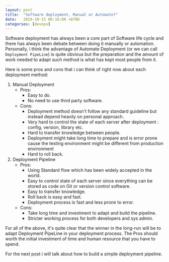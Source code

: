 ```yaml
---
layout: post
title:  "Software deployment, Manual or Automate?"
date:   2019-10-15 00:16:00 +0700
categories: [devops]
---
```


Software deployment has always been a core part of Software life cycle and there has always been debate between doing it manually or automation.
Personally, i think the advantage of Automate Deployment (or we can call `Deployment PipeLine`) is quite obvious but the preparation and the amount of work needed to adapt such method is what has kept most people from it.

Here is some pros and cons that i can think of right now about each deployment method:

1. Manual Deployment
    - Pros:
        - Easy to do.
        - No need to use third party software.
    - Cons:
        - Deployment method doesn't follow any standard guideline but instead depend heavily on personal approach.
        - Very hard to control the state of each server after deployment : config, version, library etc.
        - Hard to transfer knowledge between people.
        - Deployment might take long time to prepare and is error prone cause the testing environment might be different from production environment
        - Hard to roll back.
2. Deployment Pipeline
    - Pros:
        - Using Standard flow which has been widely accepted in the world.
        - Easy to control state of each server since everything can be stored as code on Git or version control software.
        - Easy to transfer knowledge.
        - Roll back is easy and fast.
        - Deployment process is fast and less prone to error.
    - Cons:
        - Take long time and investment to adapt and build the pipeline.
        - Stricter working process for both developers and sys admin.


For all of the above, it's quite clear that the winner in the long-run will be to adapt Deployment PipeLine in your deployment process. The Pros should worth the initial investment of time and human resource that you have to spend.

For the next post i will talk about how to build a simple deployment pipeline.